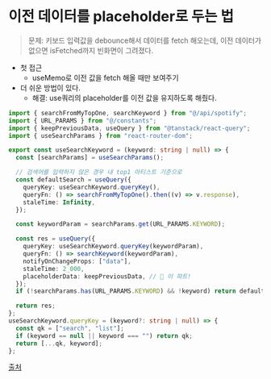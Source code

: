 # 이전 데이터를 placeholder로 두는 법

> 문제: 키보드 입력값을 debounce해서 데이터를 fetch 해오는데,
> 이전 데이터가 없으면 isFetched까지 빈화면이 그려졌다.

- 첫 접근
  - useMemo로 이전 값을 fetch 해올 때만 보여주기
- 더 쉬운 방법이 있다.
  - 해결: use쿼리의 placeholder를 이전 값을 유지하도록 해줬다.

```ts
import { searchFromMyTopOne, searchKeyword } from "@/api/spotify";
import { URL_PARAMS } from "@/constants";
import { keepPreviousData, useQuery } from "@tanstack/react-query";
import { useSearchParams } from "react-router-dom";

export const useSearchKeyword = (keyword: string | null) => {
  const [searchParams] = useSearchParams();

  // 검색어를 입력하지 않은 경우 내 top1 아티스트 기준으로
  const defaultSearch = useQuery({
    queryKey: useSearchKeyword.queryKey(),
    queryFn: () => searchFromMyTopOne().then((v) => v.response),
    staleTime: Infinity,
  });

  const keywordParam = searchParams.get(URL_PARAMS.KEYWORD);

  const res = useQuery({
    queryKey: useSearchKeyword.queryKey(keywordParam),
    queryFn: () => searchKeyword(keywordParam),
    notifyOnChangeProps: ["data"],
    staleTime: 2_000,
    placeholderData: keepPreviousData, // 🌟 이 파트!
  });
  if (!searchParams.has(URL_PARAMS.KEYWORD) && !keyword) return defaultSearch;

  return res;
};
useSearchKeyword.queryKey = (keyword?: string | null) => {
  const qk = ["search", "list"];
  if (keyword == null || keyword === "") return qk;
  return [...qk, keyword];
};
```

[출처](https://tanstack.com/query/latest/docs/framework/react/guides/paginated-queries#better-paginated-queries-with-placeholderdata)
